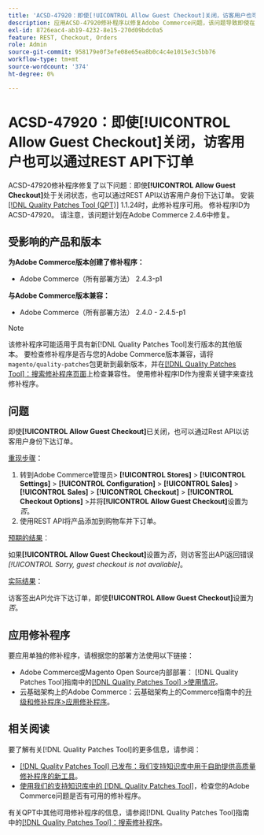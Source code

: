 ```yaml
---
title: 'ACSD-47920：即使[!UICONTROL Allow Guest Checkout]关闭，访客用户也可以通过REST API下达订单'
description: 应用ACSD-47920修补程序以修复Adobe Commerce问题，该问题导致即使在[!UICONTROL Allow Guest Checkout]关闭的情况下，也可以通过REST API作为访客用户下达订单。
exl-id: 8726eac4-ab19-4232-8e15-270d09bdc0a5
feature: REST, Checkout, Orders
role: Admin
source-git-commit: 958179e0f3efe08e65ea8b0c4c4e1015e3c5bb76
workflow-type: tm+mt
source-wordcount: '374'
ht-degree: 0%

---
```


# ACSD-47920：即使&#x200B;**[!UICONTROL Allow Guest Checkout]**&#x200B;关闭，访客用户也可以通过REST API下订单

ACSD-47920修补程序修复了以下问题：即使&#x200B;**[!UICONTROL Allow Guest Checkout]**&#x200B;处于关闭状态，也可以通过REST API以访客用户身份下达订单。 安装[[!DNL Quality Patches Tool (QPT)]](/help/announcements/adobe-commerce-announcements/magento-quality-patches-released-new-tool-to-self-serve-quality-patches.md) 1.1.24时，此修补程序可用。 修补程序ID为ACSD-47920。 请注意，该问题计划在Adobe Commerce 2.4.6中修复。

## 受影响的产品和版本

**为Adobe Commerce版本创建了修补程序：**

* Adobe Commerce（所有部署方法） 2.4.3-p1

**与Adobe Commerce版本兼容：**

* Adobe Commerce（所有部署方法） 2.4.0 - 2.4.5-p1

>[!NOTE]
>
>该修补程序可能适用于具有新[!DNL Quality Patches Tool]发行版本的其他版本。 要检查修补程序是否与您的Adobe Commerce版本兼容，请将`magento/quality-patches`包更新到最新版本，并在[[!DNL Quality Patches Tool]：搜索修补程序页面](https://experienceleague.adobe.com/tools/commerce-quality-patches/index.html?lang=zh-Hans)上检查兼容性。 使用修补程序ID作为搜索关键字来查找修补程序。

## 问题

即使&#x200B;**[!UICONTROL Allow Guest Checkout]**&#x200B;已关闭，也可以通过Rest API以访客用户身份下达订单。

<u>重现步骤</u>：

1. 转到Adobe Commerce管理员> **[!UICONTROL Stores]** > **[!UICONTROL Settings]** > **[!UICONTROL Configuration]** > **[!UICONTROL Sales]** > **[!UICONTROL Sales]** > **[!UICONTROL Checkout]** > **[!UICONTROL Checkout Options]** >并将&#x200B;**[!UICONTROL Allow Guest Checkout]**&#x200B;设置为&#x200B;_否_。
1. 使用REST API将产品添加到购物车并下订单。

<u>预期的结果</u>：

如果&#x200B;**[!UICONTROL Allow Guest Checkout]**&#x200B;设置为&#x200B;_否_，则访客签出API返回错误&#x200B;*[!UICONTROL Sorry, guest checkout is not available]*。

<u>实际结果</u>：

访客签出API允许下达订单，即使&#x200B;**[!UICONTROL Allow Guest Checkout]**&#x200B;设置为&#x200B;_否_。

## 应用修补程序

要应用单独的修补程序，请根据您的部署方法使用以下链接：

* Adobe Commerce或Magento Open Source内部部署： [!DNL Quality Patches Tool]指南中的[[!DNL Quality Patches Tool] >使用情况](https://experienceleague.adobe.com/docs/commerce-operations/tools/quality-patches-tool/usage.html?lang=zh-Hans)。
* 云基础架构上的Adobe Commerce：云基础架构上的Commerce指南中的[升级和修补程序>应用修补程序](https://experienceleague.adobe.com/docs/commerce-cloud-service/user-guide/develop/upgrade/apply-patches.html?lang=zh-Hans)。

## 相关阅读

要了解有关[!DNL Quality Patches Tool]的更多信息，请参阅：

* [[!DNL Quality Patches Tool] 已发布：我们支持知识库中用于自助提供高质量修补程序的新工具](/help/announcements/adobe-commerce-announcements/magento-quality-patches-released-new-tool-to-self-serve-quality-patches.md)。
* [使用我们的支持知识库中的 [!DNL Quality Patches Tool]](/help/support-tools/patches-available-in-qpt-tool/check-patch-for-magento-issue-with-magento-quality-patches.md)，检查您的Adobe Commerce问题是否有可用的修补程序。

有关QPT中其他可用修补程序的信息，请参阅[!DNL Quality Patches Tool]指南中的[[!DNL Quality Patches Tool]：搜索修补程序](https://experienceleague.adobe.com/tools/commerce-quality-patches/index.html?lang=zh-Hans)。
